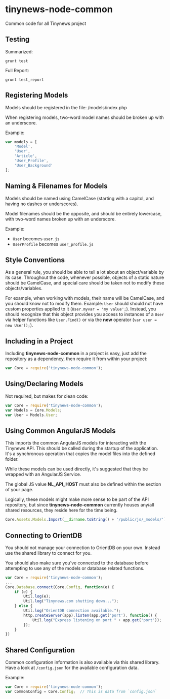 tinynews-node-common
=========

Common code for all Tinynews project

Testing
----

Summarized:

    grunt test

Full Report:

    grunt test_report

Registering Models
----

Models should be registered in the file: /models/index.php

When registering models, two-word model names should be broken up with an underscore.

Example:

```javascript
var models = [
    'Model',
    'User',
    'Article',
    'User_Profile',
    'User_Background'
];
```

Naming & Filenames for Models
----

Models should be named using CamelCase (starting with a capitol, and having no dashes or underscores).

Model filenames should be the opposite, and should be entirely lowercase, with two-word names broken up with an underscore.

Example:
  - ``User`` becomes ``user.js``
  - ``UserProfile`` becomes ``user_profile.js``

Style Conventions
----

As a general rule, you should be able to tell a lot about an object/variable by its case. Throughout the code, whenever possible, objects of a static nature should be CamelCase, and special care should be taken not to modify these objects/variables.

For example, when working with models, their name will be CamelCase, and you should know not to modify them.  Example: ``User`` should should not have custom properties applied to it (``User.myvar = 'my value';``).  Instead, you should recognize that this object provides you access to instances of a ``User`` via helper functions like ``User.Find()`` or via the **new** operator (``var user = new User();``).

Including in a Project
----

Including **tinynews-node-common** in a project is easy, just add the repository as a dependency, then require it from within your project:

```javascript
var Core = require('tinynews-node-common');
```

Using/Declaring Models
----

Not required, but makes for clean code:

```javascript
var Core = require('tinynews-node-common');
var Models = Core.Models;
var User = Models.User;
```

Using Common AngularJS Models
----

This imports the common AngularJS models for interacting with the Tinynews API.  This should be called during the startup of the application.  It's a synchronous operation that copies the model files into the defined folder.

While these models can be used directly, it's suggested that they be wrapped with an AngularJS Service.

The global JS value **NL_API_HOST** must also be defined within the <head> section of your page.

Logically, these models might make more sense to be part of the API repository, but since **tinynews-node-common** currently houses any/all shared resources, they reside here for the time being.

```javascript
Core.Assets.Models.Import(__dirname.toString() + '/public/js/_models/');
```

Connecting to OrientDB
----

You should not manage your connection to OrientDB on your own.  Instead use the shared library to connect for you.

You should also make sure you've connected to the database before attempting to use any of the models or database related functions.

```javascript
var Core = require('tinynews-node-common');
...
Core.Database.connect(Core.Config, function(e) {
    if (e) {
        Util.log(e);
        Util.log("Tinynews.com shutting down...");
    } else {
        Util.log("OrientDB connection available.");
        http.createServer(app).listen(app.get('port'), function() {
            Util.log("Express listening on port " + app.get('port'));
        });
    }
})
```

Shared Configuration
----

Common configuration information is also available via this shared library.  Have a look at ``/config.json`` for the available configuration data.

Example:

```javascript
var Core = require('tinynews-node-common');
var CommonConfig = Core.Config;  // This is data from `config.json`
```
